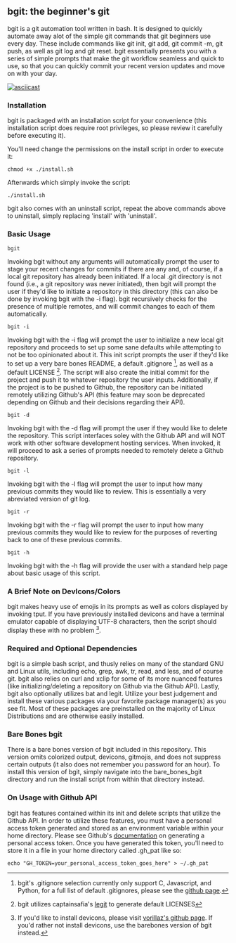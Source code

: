 ## bgit: the beginner's git

bgit is a git automation tool written in bash. It is designed to quickly automate away alot of the simple git commands that git beginners use every day. These include commands like git init, git add, git commit -m, git push, as well as git log and git reset. bgit essentially presents you with a series of simple prompts that make the git workflow seamless and quick to use, so that you can quickly commit your recent version updates and move on with your day.

[![asciicast](https://asciinema.org/a/524975.svg)](https://asciinema.org/a/524975)

### Installation

bgit is packaged with an installation script for your convenience (this installation script does require root privileges, so please review it carefully before executing it).

You'll need change the permissions on the install script in order to execute it:

`chmod +x ./install.sh`

Afterwards which simply invoke the script:

`./install.sh`

bgit also comes with an uninstall script, repeat the above commands above to uninstall, simply replacing 'install' with 'uninstall'.

### Basic Usage

`bgit`

Invoking bgit without any arguments will automatically prompt the user to stage your recent changes for commits if there are any and, of course, if a local git repository has already been initiated. If a local .git directory is not found (i.e., a git repository was never initiated), then bgit will prompt the user if they'd like to initiate a repository in this directory (this can also be done by invoking bgit with the -i flag). bgit recursively checks for the presence of multiple remotes, and will commit changes to each of them automatically.

`bgit -i`

Invoking bgit with the -i flag will prompt the user to initialize a new local git repository and proceeds to set up some sane defaults while attempting to not be too opinionated about it. This init script prompts the user if they'd like to set up a very bare bones README, a default .gitignore [^1], as well as a default LICENSE [^2]. The script will also create the initial commit for the project and push it to whatever repository the user inputs. Additionally, if the project is to be pushed to Github, the repository can be initiated remotely utilizing Github's API (this feature may soon be deprecated depending on Github and their decisions regarding their API).

`bgit -d`

Invoking bgit with the -d flag will prompt the user if they would like to delete the repository. This script interfaces soley with the Github API and will NOT work with other software development hosting services. When invoked, it will proceed to ask a series of prompts needed to remotely delete a Github repository.

`bgit -l`

Invoking bgit with the -l flag will prompt the user to input how many previous commits they would like to review. This is essentially a very abreviated version of git log.

`bgit -r`

Invoking bgit with the -r flag will prompt the user to input how many previous commits they would like to review for the purposes of reverting back to one of these previous commits.

`bgit -h`

Invoking bgit with the -h flag will provide the user with a standard help page about basic usage of this script.

### A Brief Note on DevIcons/Colors

bgit makes heavy use of emojis in its prompts as well as colors displayed by invoking tput. If you have previously installed devicons and have a terminal emulator capable of displaying UTF-8 characters, then the script should display these with no problem [^3].

### Required and Optional Dependencies

bgit is a simple bash script, and thusly relies on many of the standard GNU and Linux utils, including echo, grep, awk, tr, read, and less, and of course git. bgit also relies on curl and xclip for some of its more nuanced features (like initializing/deleting a repository on Github via the Github API). Lastly, bgit also optionally utilizes bat and legit. Utilize your best judgement and install these various packages via your favorite package manager(s) as you see fit. Most of these packages are preinstalled on the majority of Linux Distributions and are otherwise easily installed.

### Bare Bones bgit

There is a bare bones version of bgit included in this repository. This version omits colorized output, devicons, gitmojis, and does not suppress certain outputs (it also does not remember you password for an hour). To install this version of bgit, simply navigate into the bare_bones_bgit directory and run the install script from within that directory instead.

### On Usage with Github API

bgit has features contained within its init and delete scripts that utilize the Github API. In order to utilize these features, you must have a personal access token generated and stored as an environment variable within your home directory. Please see Github's [documentation](https://docs.github.com/en/authentication/keeping-your-account-and-data-secure/creating-a-personal-access-token) on generating a personal access token. Once you have generated this token, you'll need to store it in a file in your home directory called .gh_pat like so:

`echo "GH_TOKEN=your_personal_access_token_goes_here" > ~/.gh_pat`

[^1]: bgit's .gitignore selection currently only support C, Javascript, and Python, for a full list of default .gitignores, please see the [github page](https://github.com/github/gitignore).

[^2]: bgit utilizes captainsafia's [legit](https://github.com/captainsafia/legit) to generate default LICENSES

[^3]: If you'd like to install devicons, please visit [vorillaz's github page](https://github.com/vorillaz/devicons). If you'd rather not install devicons, use the barebones version of bgit instead.
